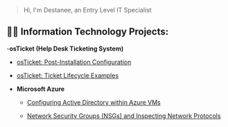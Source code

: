 >Hi, I'm Destanee, an Entry Level IT Specialist
<h2>👨‍💻 Information Technology Projects:</h2>
-<b>osTicket (Help Desk Ticketing System)</b>

  - [osTicket: Post-Installation Configuration](https://github.com/destaneeessex/post-install-config)
 
  - [osTicket: Ticket Lifecycle Examples](https://github.com/destaneeessex/ticket-lifecycle)

- <b>Microsoft Azure</b>

   - [Configuring Active Directory within Azure VMs](https://github.com/destaneeessex/configure-ad)

   - [Network Security Groups (NSGs) and Inspecting Network Protocols](https://github.com/destaneeessex/azure-network-protols)

     
